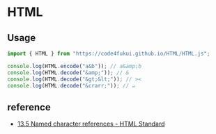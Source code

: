 # HTML

## Usage

```js
import { HTML } from "https://code4fukui.github.io/HTML/HTML.js";

console.log(HTML.encode("a&b")); // a&amp;b
console.log(HTML.decode("&amp;")); // &
console.log(HTML.decode("&gt;&lt;")); // ><
console.log(HTML.decode("&crarr;")); // ↵
```

## reference

- [13.5 Named character references - HTML Standard](https://html.spec.whatwg.org/multipage/named-characters.html#named-character-references)
